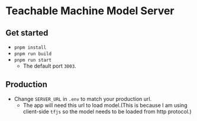 # Teachable Machine Model Server

## Get started

- `pnpm install`
- `pnpm run build`
- `pnpm run start`
  - The default port `3003`.

## Production

- Change `SERVER_URL` in `.env` to match your production url.
  - The app will need this url to load model.(This is because I am using client-side `tfjs` so the model needs to be loaded from http protocol.)
